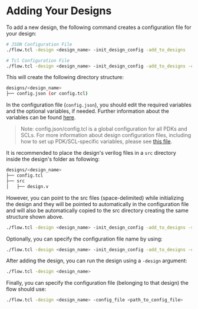 # Adding Your Designs
To add a new design, the following command creates a configuration file for your design:

```bash
# JSON Configuration File
./flow.tcl -design <design_name> -init_design_config -add_to_designs

# Tcl Configuration File
./flow.tcl -design <design_name> -init_design_config -add_to_designs -config_file config.tcl
```

This will create the following directory structure:

```bash
designs/<design_name>
├── config.json (or config.tcl)
```
In the configuration file (`config.json`), you should edit the required variables and the optional variables, if needed. Further information about the variables can be found [here](../reference/configuration.md).
> Note: config.json/config.tcl is a global configuration for all PDKs and SCLs. For more information about design configuration files, including how to set up PDK/SCL-specific variables, please see [this file](../reference/configuration_files.md).

It is recommended to place the design's verilog files in a `src` directory inside the design's folder as following:

```bash
designs/<design_name>
├── config.tcl
├── src
│   ├── design.v
```

However, you can point to the src files (space-delimited) while initializing the design and they will be pointed to automatically in the configuration file and will also be automatically copied to the src directory creating the same structure shown above.

```bash
./flow.tcl -design <design_name> -init_design_config -add_to_designs -src "<list_verilog_files>"
```

Optionally, you can specify the configuration file name by using:

```bash
./flow.tcl -design <design_name> -init_design_config -add_to_designs -config_file <custom_name.tcl/custom_name.json>
```

After adding the design, you can run the design using a `-design` argument:

```bash
./flow.tcl -design <design_name>
```

Finally, you can specify the configuration file (belonging to that design) the flow should use:

```bash
./flow.tcl -design <design_name> -config_file <path_to_config_file>
```
